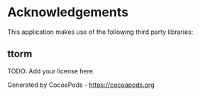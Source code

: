 # Acknowledgements
This application makes use of the following third party libraries:

## ttorm

TODO: Add your license here.

Generated by CocoaPods - https://cocoapods.org
